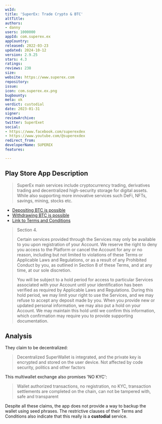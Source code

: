 ```yaml
---
wsId: 
title: 'SuperEx: Trade Crypto & BTC'
altTitle: 
authors:
- danny
users: 1000000
appId: com.superex.ex
appCountry: 
released: 2022-03-23
updated: 2024-10-12
version: 2.9.25
stars: 4.3
ratings: 
reviews: 238
size: 
website: https://www.superex.com
repository: 
issue: 
icon: com.superex.ex.png
bugbounty: 
meta: ok
verdict: custodial
date: 2023-01-31
signer: 
reviewArchive: 
twitter: SuperExet
social:
- https://www.facebook.com/superexdex
- https://www.youtube.com/@superexdex
redirect_from: 
developerName: SUPEREX
features: 

---
```


## Play Store App Description

> SuperEx main services include cryptocurrency trading, derivatives trading and decentralized high-security storage for digital assets. While also supporting more innovative services such DeFi, NFTs, savings, mining, stocks etc.

- [Depositing BTC is possible](https://support.superex.com/hc/en-001/articles/9169204249369-Crypto-Deposit-Tutorial)
- [Withdrawing BTC is possible](https://support.superex.com/hc/en-001/articles/9169519857049-Cryptourrency-Withdrawal-Tutorial)
- [Link to Terms and Conditions](https://support.superex.com/hc/en-001/articles/4413122427545)

> Section 4.
> 
> Certain services provided through the Services may only be available to you upon registration of your Account. We reserve the right to deny you access to the Platform or cancel the Account for any or no reason, including but not limited to violations of these Terms or Applicable Laws and Regulations, or as a result of any Prohibited Conduct by you, as outlined in Section 8 of these Terms, and at any time, at our sole discretion.
> 
> You will be subject to a hold period for access to particular Services associated with your Account until your identification has been verified as required by Applicable Laws and Regulations. During this hold period, we may limit your right to use the Services, and we may refuse to accept any deposit made by you. When you provide new or updated personal information, we may also put a hold on your Account. We may maintain this hold until we confirm this information, which confirmation may require you to provide supporting documentation.

## Analysis 

They claim to be decentralized: 

> Decentralized SuperWallet is integrated, and the private key is encrypted and stored on the user device. Not affected by code security, politics and other factors

This multiwallet exchange also promises 'NO KYC':

> Wallet authorized transactions, no registration, no KYC, transaction settlements are completed on the chain, can not be tampered with, safe and transparent

Despite all these claims, the app does not provide a way to backup the wallet using seed phrases. The restrictive clauses of their Terms and Conditions also indicate that this really is a **custodial** service. 

